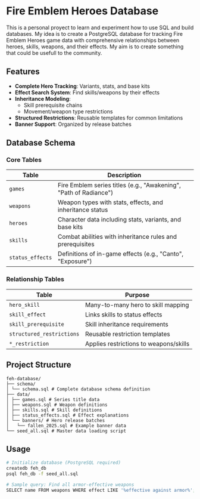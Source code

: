 # Fire Emblem Heroes Database

This is a personal proyect to learn and experiment how to use SQL and build databases. My idea is to create a PostgreSQL database for tracking Fire Emblem Heroes game data 
with comprehensive relationships between heroes, skills, weapons, and their effects. My aim is to create something that could be usefull to the community.

## Features

- **Complete Hero Tracking**: Variants, stats, and base kits
- **Effect Search System**: Find skills/weapons by their effects
- **Inheritance Modeling**:
  - Skill prerequisite chains
  - Movement/weapon type restrictions
- **Structured Restrictions**: Reusable templates for common limitations
- **Banner Support**: Organized by release batches

## Database Schema

### Core Tables
| Table | Description |
|-------|-------------|
| `games` | Fire Emblem series titles (e.g., "Awakening", "Path of Radiance") |
| `weapons` | Weapon types with stats, effects, and inheritance status |
| `heroes` | Character data including stats, variants, and base kits |
| `skills` | Combat abilities with inheritance rules and prerequisites |
| `status_effects` | Definitions of in-game effects (e.g., "Canto", "Exposure") |

### Relationship Tables
| Table | Purpose |
|-------|---------|
| `hero_skill` | Many-to-many hero to skill mapping |
| `skill_effect` | Links skills to status effects |
| `skill_prerequisite` | Skill inheritance requirements |
| `structured_restrictions` | Reusable restriction templates |
| `*_restriction` | Applies restrictions to weapons/skills |

## Project Structure

```
feh-database/
├── schema/
│ └── schema.sql # Complete database schema definition
├── data/
│ ├── games.sql # Series title data
│ ├── weapons.sql # Weapon definitions
│ ├── skills.sql # Skill definitions
│ ├── status_effects.sql # Effect explanations
│ └── banners/ # Hero release batches
│   └── fallen_2025.sql # Example banner data
└── seed_all.sql # Master data loading script
```

## Usage

```bash
# Initialize database (PostgreSQL required)
createdb feh_db
psql feh_db -f seed_all.sql

# Sample query: Find all armor-effective weapons
SELECT name FROM weapons WHERE effect LIKE '%effective against armor%';
